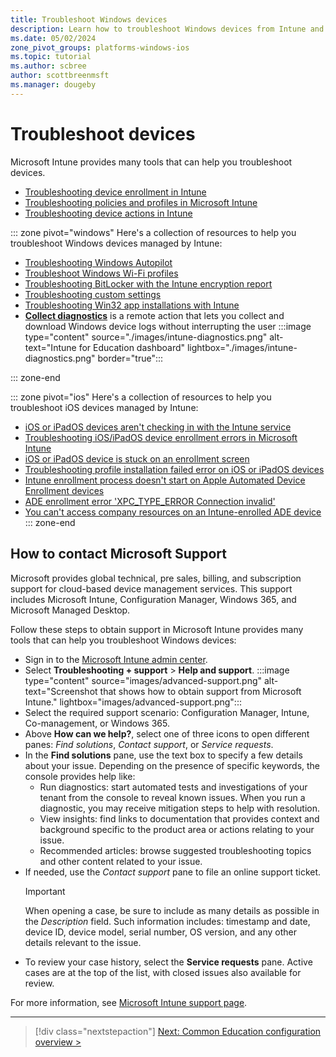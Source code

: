 ```yaml
---
title: Troubleshoot Windows devices
description: Learn how to troubleshoot Windows devices from Intune and contact Microsoft Support for issues related to Intune and other services.
ms.date: 05/02/2024
zone_pivot_groups: platforms-windows-ios
ms.topic: tutorial
ms.author: scbree
author: scottbreenmsft
ms.manager: dougeby
---
```


# Troubleshoot devices

Microsoft Intune provides many tools that can help you troubleshoot devices.

- [Troubleshooting device enrollment in Intune][MEM-2]
- [Troubleshooting policies and profiles in Microsoft Intune][MEM-5]
- [Troubleshooting device actions in Intune][MEM-3]

::: zone pivot="windows"
Here's a collection of resources to help you troubleshoot Windows devices managed by Intune:

- [Troubleshooting Windows Autopilot][MEM-9]
- [Troubleshoot Windows Wi-Fi profiles][MEM-6]
- [Troubleshooting BitLocker with the Intune encryption report][MEM-4]
- [Troubleshooting custom settings][MEM-8]
- [Troubleshooting Win32 app installations with Intune][MEM-7]
- [**Collect diagnostics**][MEM-10] is a remote action that lets you collect and download Windows device logs without interrupting the user
  :::image type="content" source="./images/intune-diagnostics.png" alt-text="Intune for Education dashboard" lightbox="./images/intune-diagnostics.png" border="true":::

::: zone-end

::: zone pivot="ios"
Here's a collection of resources to help you troubleshoot iOS devices managed by Intune:

- [iOS or iPadOS devices aren't checking in with the Intune service](/troubleshoot/mem/intune/device-enrollment/ios-devices-inactive)
- [Troubleshooting iOS/iPadOS device enrollment errors in Microsoft Intune](/troubleshoot/mem/intune/device-enrollment/troubleshoot-ios-enrollment-errors)
- [iOS or iPadOS device is stuck on an enrollment screen](/troubleshoot/mem/intune/device-enrollment/device-stuck-in-enrollment)
- [Troubleshooting profile installation failed error on iOS or iPadOS devices](/troubleshoot/mem/intune/device-enrollment/profile-installation-failed)
- [Intune enrollment process doesn't start on Apple Automated Device Enrollment devices](/troubleshoot/mem/intune/device-enrollment/apple-dep-device-fails-auto-enrollment)
- [ADE enrollment error 'XPC_TYPE_ERROR Connection invalid'](/troubleshoot/mem/intune/device-enrollment/dep-enrollment-xpc-type-error)
- [You can't access company resources on an Intune-enrolled ADE device](/troubleshoot/mem/intune/device-protection/cannot-access-company-resources-on-dep)
::: zone-end

## How to contact Microsoft Support

Microsoft provides global technical, pre sales, billing, and subscription support for cloud-based device management services. This support includes Microsoft Intune, Configuration Manager, Windows 365, and Microsoft Managed Desktop.

Follow these steps to obtain support in Microsoft Intune provides many tools that can help you troubleshoot Windows devices:

- Sign in to the [Microsoft Intune admin center](https://go.microsoft.com/fwlink/?linkid=2109431).
- Select **Troubleshooting + support** > **Help and support**.
    :::image type="content" source="images/advanced-support.png" alt-text="Screenshot that shows how to obtain support from Microsoft Intune." lightbox="images/advanced-support.png":::
- Select the required support scenario: Configuration Manager, Intune, Co-management, or Windows 365.
- Above **How can we help?**, select one of three icons to open different panes: *Find solutions*, *Contact support*, or *Service requests*.
- In the **Find solutions** pane, use the text box to specify a few details about your issue. Depending on the presence of specific keywords, the console provides help like:
  - Run diagnostics: start automated tests and investigations of your tenant from the console to reveal known issues. When you run a diagnostic, you may receive mitigation steps to help with resolution.
  - View insights: find links to documentation that provides context and background specific to the product area or actions relating to your issue.
  - Recommended articles: browse suggested troubleshooting topics and other content related to your issue.
- If needed, use the *Contact support* pane to file an online support ticket.
  > [!IMPORTANT]
  > When opening a case, be sure to include as many details as possible in the *Description* field. Such information includes: timestamp and date, device ID, device model, serial number, OS version, and any other details relevant to the issue.
- To review your case history, select the **Service requests** pane. Active cases are at the top of the list, with closed issues also available for review.

For more information, see [Microsoft Intune support page][MEM-1].

________________________________________________________

> [!div class="nextstepaction"]
> [Next: Common Education configuration overview >](common-config-overview.md)

<!-- Reference links in article -->
[MEM-1]: /intune/get-support
[MEM-2]: /troubleshoot/intune/intune-service/troubleshoot-device-enrollment-in-intune
[MEM-3]: /troubleshoot/intune/intune-service/troubleshoot-device-actions
[MEM-4]: /troubleshoot/intune/intune-service/troubleshoot-bitlocker-admin-center
[MEM-5]: /troubleshoot/intune/intune-service/troubleshoot-policies-in-microsoft-intune
[MEM-6]: /troubleshoot/intune/intune-service/troubleshoot-wi-fi-profiles#troubleshoot-windows-wi-fi-profiles
[MEM-7]: /troubleshoot/intune/intune-service/troubleshoot-win32-app-install
[MEM-8]: /troubleshoot/intune/intune-service/troubleshoot-csp-custom-settings
[MEM-9]: /intune/autopilot/troubleshooting
[MEM-10]: /intune/intune-service/remote-actions/collect-diagnostics
